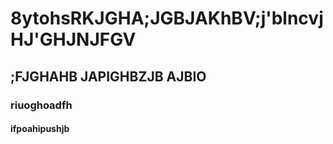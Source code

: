 # 8ytohsRKJGHA;JGBJAKhBV;j'blncvjHJ'GHJNJFGV
## ;FJGHAHB JAPIGHBZJB AJBIO
### riuoghoadfh
#### ifpoahipushjb
